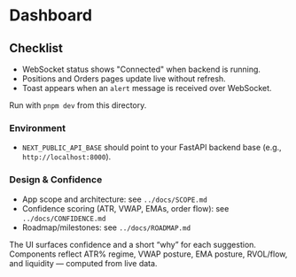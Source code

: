 # Dashboard

## Checklist
- WebSocket status shows "Connected" when backend is running.
- Positions and Orders pages update live without refresh.
- Toast appears when an `alert` message is received over WebSocket.

Run with `pnpm dev` from this directory.

### Environment

- `NEXT_PUBLIC_API_BASE` should point to your FastAPI backend base (e.g., `http://localhost:8000`).

### Design & Confidence

- App scope and architecture: see `../docs/SCOPE.md`
- Confidence scoring (ATR, VWAP, EMAs, order flow): see `../docs/CONFIDENCE.md`
- Roadmap/milestones: see `../docs/ROADMAP.md`

The UI surfaces confidence and a short “why” for each suggestion. Components reflect ATR% regime, VWAP posture, EMA posture, RVOL/flow, and liquidity — computed from live data.
